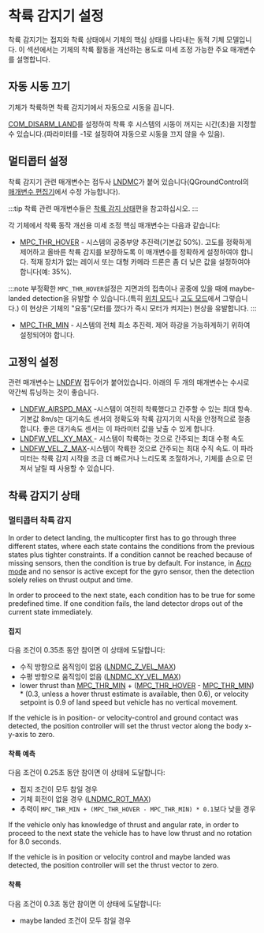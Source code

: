 # 착륙 감지기 설정

착륙 감지기는 접지와 착륙 상태에서 기체의 핵심 상태를 나타내는 동적 기체 모델입니다. 이 섹션에서는 기체의 착륙 활동을 개선하는 용도로 미세 조정 가능한 주요 매개변수를 설명합니다.

## 자동 시동 끄기

기체가 착륙하면 착륙 감지기에서 자동으로 시동을 끕니다.

[ COM_DISARM_LAND](../advanced_config/parameter_reference.md#COM_DISARM_LAND)를 설정하여 착륙 후 시스템의 시동이 꺼지는 시간(초)을 지정할 수 있습니다.(파라미터를 -1로 설정하여 자동으로 시동을 끄지 않을 수 있음). 

## 멀티콥터 설정 

착륙 감지기 관련 매개변수는 접두사 [LNDMC](../advanced_config/parameter_reference.md#land-detector)가 붙어 있습니다(QGroundControl의 [매개변수 편집기](../advanced_config/parameters.md)에서 수정 가능합니다).

:::tip
착륙 관련 매개변수들은 [착륙 감지 상태](#states)편을 참고하십시오.
:::

각 기체에서 착륙 동작 개선용 미세 조정 핵심 매개변수는 다음과 같습니다:

- [MPC_THR_HOVER](../advanced_config/parameter_reference.md#MPC_THR_HOVER) - 시스템의 공중부양 추진력(기본값 50%). 고도를 정확하게 제어하고 올바른 착륙 감지를 보장하도록 이 매개변수를 정확하게 설정하여야 합니다. 적재 장치가 없는 레이서 또는 대형 카메라 드론은 좀 더 낮은 값을 설정하여야 합니다(예: 35%).
    
:::note
부정확한 `MPC_THR_HOVER`설정은 지면과의 접촉이나 공중에 있을 때에 maybe-landed detection을 유발할 수 있습니다.(특히 [위치 모드](../flight_modes/position_mc.md)나 [고도 모드](../flight_modes/altitude_mc.md)에서 그렇습니다.) 이 현상은 기체의 "요동"(모터를 껐다가 즉시 모터가 켜지는) 현상을 유발합니다.
:::

- [MPC_THR_MIN](../advanced_config/parameter_reference.md#MPC_THR_MIN) - 시스템의 전체 최소 추진력. 제어 하강을 가능하게하기 위하여 설정되어야 합니다.

## 고정익 설정 

관련 매개변수는 [LNDFW](../advanced_config/parameter_reference.md#land-detector) 접두어가 붙어있습니다. 아래의 두 개의 매개변수는 수시로 약간씩 튜닝하는 것이 좋습니다.

- [LNDFW_AIRSPD_MAX](../advanced_config/parameter_reference.md#LNDFW_AIRSPD_MAX) -시스템이 여전히 착륙했다고 간주할 수 있는 최대 항속. 기본값 8m/s는 대기속도 센서의 정확도와 착륙 감지기의 시작을 안정적으로 절충합니다. 좋은 대기속도 센서는 이 파라미터 값을 낮출 수 있게 합니다.
- [LNDFW_VEL_XY_MAX ](../advanced_config/parameter_reference.md#LNDFW_VEL_XY_MAX) - 시스템이 착륙하는 것으로 간주되는 최대 수평 속도 
- [LNDFW_VEL_Z_MAX](../advanced_config/parameter_reference.md#LNDFW_VEL_XY_MAX)-시스템이 착륙한 것으로 간주되는 최대 수직 속도. 이 파라미터는 착륙 감지 시작을 조금 더 빠르거나 느리도록 조절하거나, 기체를 손으로 던져서 날릴 때 사용할 수 있습니다.

<span id="states"></span>

## 착륙 감지기 상태

### 멀티콥터 착륙 감지

In order to detect landing, the multicopter first has to go through three different states, where each state contains the conditions from the previous states plus tighter constraints. If a condition cannot be reached because of missing sensors, then the condition is true by default. For instance, in [Acro mode](../flight_modes/acro_mc.md) and no sensor is active except for the gyro sensor, then the detection solely relies on thrust output and time.

In order to proceed to the next state, each condition has to be true for some predefined time. If one condition fails, the land detector drops out of the current state immediately.

#### 접지

다음 조건이 0.35초 동안 참이면 이 상태에 도달합니다:

- 수직 방향으로 움직임이 없음 ([LNDMC_Z_VEL_MAX](../advanced_config/parameter_reference.md#LNDMC_Z_VEL_MAX))
- 수평 방향으로 움직임이 없음 ([LNDMC_XY_VEL_MAX](../advanced_config/parameter_reference.md#LNDMC_XY_VEL_MAX))
- lower thrust than [MPC_THR_MIN](../advanced_config/parameter_reference.md#MPC_THR_MIN) + ([MPC_THR_HOVER](../advanced_config/parameter_reference.md#MPC_THR_HOVER) - [MPC_THR_MIN](../advanced_config/parameter_reference.md#MPC_THR_MIN)) * (0.3, unless a hover thrust estimate is available, then 0.6), or velocity setpoint is 0.9 of land speed but vehicle has no vertical movement.

If the vehicle is in position- or velocity-control and ground contact was detected, the position controller will set the thrust vector along the body x-y-axis to zero.

#### 착륙 예측

다음 조건이 0.25초 동안 참이면 이 상태에 도달합니다:

- 접지 조건이 모두 참일 경우
- 기체 회전이 없을 경우 ([LNDMC_ROT_MAX](../advanced_config/parameter_reference.md#LNDMC_ROT_MAX))
- 추력이 `MPC_THR_MIN + (MPC_THR_HOVER - MPC_THR_MIN) * 0.1`보다 낮을 경우

If the vehicle only has knowledge of thrust and angular rate, in order to proceed to the next state the vehicle has to have low thrust and no rotation for 8.0 seconds.

If the vehicle is in position or velocity control and maybe landed was detected, the position controller will set the thrust vector to zero.

#### 착륙

다음 조건이 0.3초 동안 참이면 이 상태에 도달합니다:

- maybe landed 조건이 모두 참일 경우